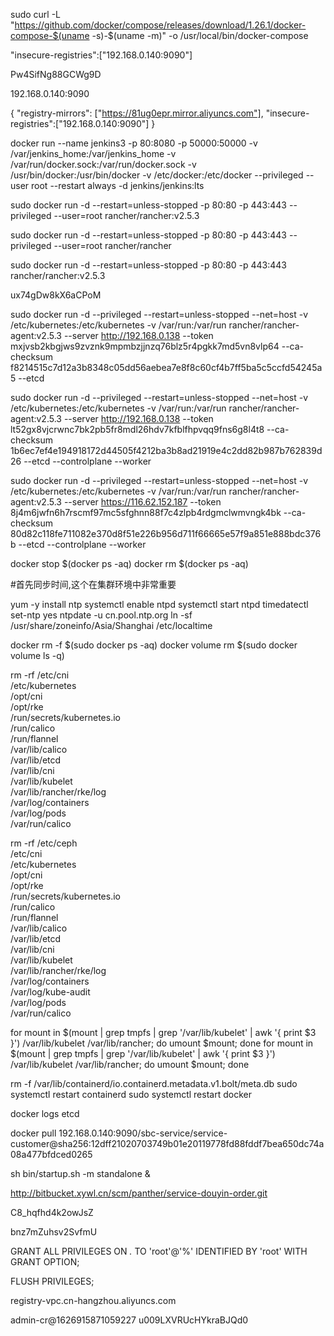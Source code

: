 


sudo curl -L "https://github.com/docker/compose/releases/download/1.26.1/docker-compose-$(uname -s)-$(uname -m)" -o /usr/local/bin/docker-compose





"insecure-registries":["192.168.0.140:9090"]



Pw4SifNg88GCWg9D


192.168.0.140:9090


{
    "registry-mirrors": ["https://81ug0epr.mirror.aliyuncs.com"],
    "insecure-registries":["192.168.0.140:9090"]
}


docker run --name jenkins3 -p 80:8080 -p 50000:50000 -v /var/jenkins_home:/var/jenkins_home -v /var/run/docker.sock:/var/run/docker.sock -v /usr/bin/docker:/usr/bin/docker -v /etc/docker:/etc/docker --privileged --user root --restart always -d jenkins/jenkins:lts


sudo docker run -d --restart=unless-stopped -p 80:80 -p 443:443 --privileged  --user=root rancher/rancher:v2.5.3

sudo docker run -d --restart=unless-stopped -p 80:80 -p 443:443 --privileged  --user=root rancher/rancher

sudo docker run -d --restart=unless-stopped -p 80:80 -p 443:443 rancher/rancher:v2.5.3

ux74gDw8kX6aCPoM





sudo docker run -d --privileged --restart=unless-stopped --net=host -v /etc/kubernetes:/etc/kubernetes -v /var/run:/var/run rancher/rancher-agent:v2.5.3 --server http://192.168.0.138 --token mxjvsb2kbgjws9zvznk9mpmbzjjnzq76blz5r4pgkk7md5vn8vlp64 --ca-checksum f8214515c7d12a3b8348c05dd56aebea7e8f8c60cf4b7ff5ba5c5ccfd54245a5 --etcd



sudo docker run -d --privileged --restart=unless-stopped --net=host -v /etc/kubernetes:/etc/kubernetes -v /var/run:/var/run rancher/rancher-agent:v2.5.3 --server http://192.168.0.138 --token lt52gx8vjcrwnc7bk2pb5fr8mdl26hdv7kfblfhpvqq9fns6g8l4t8 --ca-checksum 1b6ec7ef4e194918172d44505f4212ba3b8ad21919e4c2dd82b987b762839d26 --etcd --controlplane --worker



sudo docker run -d --privileged --restart=unless-stopped --net=host -v /etc/kubernetes:/etc/kubernetes -v /var/run:/var/run rancher/rancher-agent:v2.5.3 --server https://116.62.152.187 --token 8j4m6jwfn6h7rscmf97mc5sfghnn88f7c4zlpb4rdgmclwmvngk4bk --ca-checksum 80d82c118fe711082e370d8f51e226b956d711f66665e57f9a851e888bdc376b --etcd --controlplane --worker



docker stop $(docker ps -aq)
docker rm $(docker ps -aq)


#首先同步时间,这个在集群环境中非常重要

yum -y install ntp
systemctl enable ntpd
systemctl start ntpd
timedatectl set-ntp yes
ntpdate -u cn.pool.ntp.org
ln -sf /usr/share/zoneinfo/Asia/Shanghai /etc/localtime   


docker rm -f $(sudo docker ps -aq)
docker volume rm $(sudo docker volume ls -q)

rm -rf /etc/cni \
       /etc/kubernetes \
       /opt/cni \
       /opt/rke \
       /run/secrets/kubernetes.io \
       /run/calico \
       /run/flannel \
       /var/lib/calico \
       /var/lib/etcd \
       /var/lib/cni \
       /var/lib/kubelet \
       /var/lib/rancher/rke/log \
       /var/log/containers \
       /var/log/pods \
       /var/run/calico

rm -rf /etc/ceph \
       /etc/cni \
       /etc/kubernetes \
       /opt/cni \
       /opt/rke \
       /run/secrets/kubernetes.io \
       /run/calico \
       /run/flannel \
       /var/lib/calico \
       /var/lib/etcd \
       /var/lib/cni \
       /var/lib/kubelet \
       /var/lib/rancher/rke/log \
       /var/log/containers \
       /var/log/kube-audit \
       /var/log/pods \
       /var/run/calico


for mount in $(mount | grep tmpfs | grep '/var/lib/kubelet' | awk '{ print $3 }') /var/lib/kubelet /var/lib/rancher; do umount $mount; done
for mount in $(mount | grep tmpfs | grep '/var/lib/kubelet' | awk '{ print $3 }') /var/lib/kubelet /var/lib/rancher; do umount $mount; done


rm -f /var/lib/containerd/io.containerd.metadata.v1.bolt/meta.db
sudo systemctl restart containerd
sudo systemctl restart docker


docker logs etcd


docker pull 192.168.0.140:9090/sbc-service/service-customer@sha256:12dff21020703749b01e20119778fd88fddf7bea650dc74a08a477bfdced0265



sh bin/startup.sh -m standalone &


http://bitbucket.xywl.cn/scm/panther/service-douyin-order.git



C8_hqfhd4k2owJsZ


bnz7mZuhsv2SvfmU

 GRANT ALL PRIVILEGES ON *.* TO 'root'@'%' IDENTIFIED BY 'root' WITH GRANT OPTION;

 FLUSH PRIVILEGES;



registry-vpc.cn-hangzhou.aliyuncs.com

admin-cr@1626915871059227    u009LXVRUcHYkraBJQd0
















